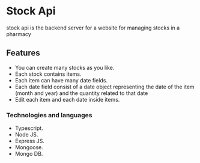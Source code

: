 # Stock Api

stock api is the backend server for a website for managing stocks in a pharmacy

## Features

- You can create many stocks as you like.
- Each stock contains items.
- Each item can have many date fields.
- Each date field consist of a date object representing the date of the item (month and year) and the quantity related to that date
- Edit each item and each date inside items.

### Technologies and languages

- Typescript.
- Node JS.
- Express JS.
- Mongoose.
- Mongo DB.
